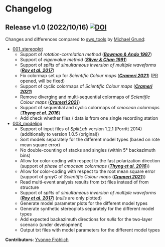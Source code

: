 # Changelog


## Release v1.0 (2022/10/16) [![DOI](https://zenodo.org/badge/DOI/10.5281/zenodo.7213157.svg)](https://doi.org/10.5281/zenodo.7213157)

Changes and differences compared to [sws_tools](https://github.com/michaelgrund/sws_tools) by [Michael Grund](https://github.com/michaelgrund):
- [001_stereoplot](https://github.com/yvonnefroehlich/sws-visualization-and-modeling/tree/main/001_stereoplot)
   - Support of _rotation-correlation method_ ([**_Bowman & Ando 1987_**](https://doi.org/10.1111/j.1365-246X.1987.tb01367.x.))
   - Support of _eigenvalue method_ ([**_Silver & Chan 1991_**](https://doi.org/10.1029/91JB00899))
   - Support of _splits_ of _simultaneous inversion of multiple waveforms_ ([**_Roy et al. 2017_**](https://doi.org/10.1029/91JB00899))
   - Fix colormap set up for _Scientific Colour maps_ ([**_Crameri 2021_**](http://doi.org/10.5281/zenodo.1243862)) ([PR](https://github.com/michaelgrund/sws_tools/pull/4) opened, will be fixed)
   - Support of cyclic colormaps of _Scientific Colour maps_ ([**_Crameri 2021_**](http://doi.org/10.5281/zenodo.1243862))
   - Remove diverging and multi-sequential colormaps of _Scientific Colour maps_ ([**_Crameri 2021_**](http://doi.org/10.5281/zenodo.1243862))
   - Support of sequential and cyclic colormaps of _cmocean colormaps_ ([**_Thyng et al. 2016_**](http://dx.doi.org/10.5670/oceanog.2016.66))
   - Add check whether files / data is from one single recording station
- [003_modeling](https://github.com/yvonnefroehlich/sws-visualization-and-modeling/tree/main/003_modeling)
   - Support of input files of _SplitLab_ version 1.2.1 (Porritt 2014) (additionally to version 1.0.5 (original))
   - Sort models separately for the different model types (based on rote mean square error)
   - No double-counting of stacks and singles (within 5° backazimuth bins)
   - Allow for color-coding with respect to the fast polarization direction (support of _phase_ of _cmocean colormaps_ ([**_Thyng et al. 2016_**](http://dx.doi.org/10.5670/oceanog.2016.66)))
   - Allow for color-coding with respect to the root mean square error (support of _grayC_ of _Scientific Colour maps_ ([**_Crameri 2021_**](http://doi.org/10.5281/zenodo.1243862)))
   - Read multi-event analysis results from txt files instead of from structure
   - Support of _splits_ of _simultaneous inversion of multiple waveforms_ ([**_Roy et al. 2017_**](https://doi.org/10.1029/91JB00899)) (_nulls_ are only plotted)
   - Generate model parameter plots for the different model types
   - Generate synthetic stereoplots separately for the different model types
   - Add expected backazimuth directions for _nulls_ for the two-layer scenario (under development)
   - Output txt files with model parameters for the different model types

**Contributors**: [Yvonne Fröhlich](https://github.com/yvonnefroehlich)
